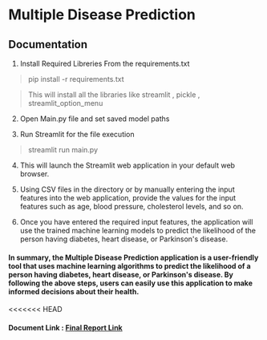 # Multiple Disease Prediction


## Documentation


1) Install Required Libreries From the requirements.txt


> pip install -r requirements.txt


>This will install all the libraries like streamlit , pickle , streamlit_option_menu


2) Open Main.py file and set saved model paths


3) Run Streamlit for the file execution
>streamlit run main.py




4) This will launch the Streamlit web application in your default web browser.


5) Using CSV files in the directory or by manually entering the input features into the web application, provide the values for the input features such as age, blood pressure, cholesterol levels, and so on.


6) Once you have entered the required input features, the application will use the trained machine learning models to predict the likelihood of the person having diabetes, heart disease, or Parkinson's disease.


#### In summary, the Multiple Disease Prediction application is a user-friendly tool that uses machine learning algorithms to predict the likelihood of a person having diabetes, heart disease, or Parkinson's disease. By following the above steps, users can easily use this application to make informed decisions about their health.

<<<<<<< HEAD
#### Document Link : <a href="https://docs.google.com/document/d/17BQyZU0rE5WBRDx_bL8X7WOmgwfvLaJG_NXv8HkWBhs/edit?usp=sharing">Final Report Link</a>
